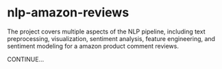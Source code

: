 # nlp-amazon-reviews
The project covers multiple aspects of the NLP pipeline, including text preprocessing, visualization, sentiment analysis, feature engineering, and sentiment modeling for a amazon product comment reviews.


CONTINUE...
